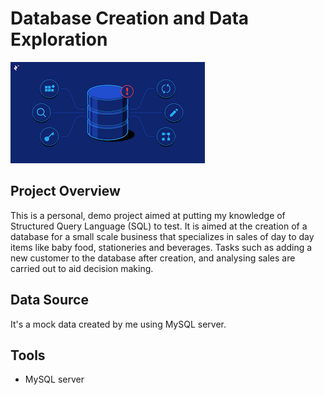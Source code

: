 # Database Creation and Data Exploration

![](untitled.png)

## Project Overview
   This is a personal, demo project aimed at putting my knowledge of Structured Query Language (SQL) to test. It is aimed at the creation of a database for a small scale business that specializes in sales of day to day items like baby food, stationeries and beverages. Tasks such as adding a new customer to the database after creation, and analysing sales are carried out to aid decision making.

## Data Source
  It's a mock data created by me using MySQL server.

  ## Tools
  - MySQL server

  

  




